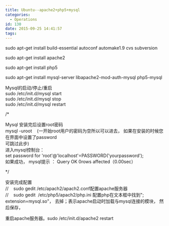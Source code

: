 ```yaml
---
title: Ubuntu--apache2+php5+mysql
categories:
  - Operations
id: 130
date: 2015-09-25 14:41:57
tags:
---
```


sudo apt-get install build-essential autoconf automake1.9 cvs subversion

sudo apt-get install apache2

sudo apt-get install php5

sudo apt-get install mysql-server libapache2-mod-auth-mysql php5-mysql

Mysql的启动/停止/重启  
sudo /etc/init.d/mysql start  
sudo /etc/init.d/mysql stop  
sudo /etc/init.d/mysql restart

/*

Mysql 安装完后设置root密码  
mysql -uroot    (一开始root用户的密码为空所以可以进去， 如果在安装的时候您在界面中设置了password  
可跳过此步)  
进入mysql控制台：  
set password for 'root'@'localhost'=PASSWORD('yourpassword');  
如果成功， mysql提示 ： Query OK 0rows affected（0.00sec）

*/

安装完成配置  
//    sudo gedit /etc/apach2/apach2.conf配置apache服务器  
//    sudo gedit  /etc/php5/apach2/php.ini 配置php在文本框中找到"; extension=mysql.so"， 去掉；表示apache启动时加载与mysql连接的模块， 然后保存，

重启apache服务器。sudo /etc/init.d/apache2 restart
